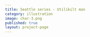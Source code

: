 ```yaml
---
title: Seattle series - Utilikilt man
category: illustration
image: char-3.png
published: true
layout: project-page
---
```

